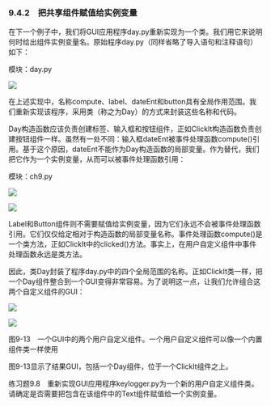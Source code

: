    

### 9.4.2　把共享组件赋值给实例变量

在下一个例子中，我们将GUI应用程序day.py重新实现为一个类。我们用它来说明何时给出组件实例变量名。原始程序day.py（同样省略了导入语句和注释语句）如下：

模块：day.py

![](0-Assets/Epubook/程序员编程语言经典合集（计算机科学丛书5册套装），javapython编程语言含经典教材龙书《编译原理》%20(Bruce%20Eckel%20%20Alfred%20V.%20Aho%20%20Monica%20S.%20Lam%20etc.)%20(Z-Library)/images/image09051.jpeg)

在上述实现中，名称compute、label、dateEnt和button具有全局作用范围。我们重新实现该程序，采用类（称之为Day）的方式来封装这些名称和代码。

Day构造函数应该负责创建标签、输入框和按钮组件，正如ClickIt构造函数负责创建按钮组件一样。虽然有一处不同：输入框dateEnt被事件处理函数compute()引用。基于这个原因，dateEnt不能作为Day构造函数的局部变量。作为替代，我们把它作为一个实例变量，从而可以被事件处理函数引用：

模块：ch9.py

![](0-Assets/Epubook/程序员编程语言经典合集（计算机科学丛书5册套装），javapython编程语言含经典教材龙书《编译原理》%20(Bruce%20Eckel%20%20Alfred%20V.%20Aho%20%20Monica%20S.%20Lam%20etc.)%20(Z-Library)/images/image09052.jpeg)

![](0-Assets/Epubook/程序员编程语言经典合集（计算机科学丛书5册套装），javapython编程语言含经典教材龙书《编译原理》%20(Bruce%20Eckel%20%20Alfred%20V.%20Aho%20%20Monica%20S.%20Lam%20etc.)%20(Z-Library)/images/image09053.jpeg)

Label和Button组件则不需要赋值给实例变量，因为它们永远不会被事件处理函数引用。它们仅仅给定相对于构造函数的局部变量名称。事件处理函数compute()是一个类方法，正如ClickIt中的clicked()方法。事实上，在用户自定义组件中事件处理函数永远是类方法。

因此，类Day封装了程序day.py中的四个全局范围的名称。正如ClickIt类一样，把一个Day组件整合到一个GUI变得非常容易。为了说明这一点，让我们允许组合这两个自定义组件的GUI：

![](0-Assets/Epubook/程序员编程语言经典合集（计算机科学丛书5册套装），javapython编程语言含经典教材龙书《编译原理》%20(Bruce%20Eckel%20%20Alfred%20V.%20Aho%20%20Monica%20S.%20Lam%20etc.)%20(Z-Library)/images/image09054.jpeg)

![](0-Assets/Epubook/程序员编程语言经典合集（计算机科学丛书5册套装），javapython编程语言含经典教材龙书《编译原理》%20(Bruce%20Eckel%20%20Alfred%20V.%20Aho%20%20Monica%20S.%20Lam%20etc.)%20(Z-Library)/images/image09055.jpeg)

图9-13　一个GUI中的两个用户自定义组件。一个用户自定义组件可以像一个内置组件类一样使用

图9-13显示了结果GUI，包括一个Day组件，位于一个ClickIt组件之上。

练习题9.8　重新实现GUI应用程序keylogger.py为一个新的用户自定义组件类。请确定是否需要把包含在该组件中的Text组件赋值给一个实例变量。